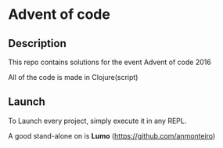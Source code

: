 # Advent of code

## Description

This repo contains solutions for the event Advent of code 2016

All of the code is made in Clojure(script)

## Launch

To Launch every project, simply execute it in any REPL.

A good stand-alone on is **Lumo** (https://github.com/anmonteiro)

